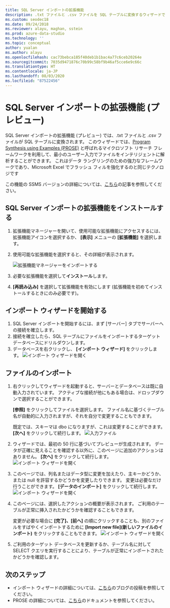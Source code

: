 ```yaml
---
title: SQL Server インポートの拡張機能
description: .txt ファイルと .csv ファイルを SQL テーブルに変換するウィザードである、Azure Data Studio 用の SQL Server インポート拡張機能 (プレビュー) をインストールして使用する方法について説明します。
ms.custom: seodec18
ms.date: 09/24/2018
ms.reviewer: alayu, maghan, sstein
ms.prod: azure-data-studio
ms.technology: ''
ms.topic: conceptual
author: yualan
ms.author: alayu
ms.openlocfilehash: cac73bebca185f40deb1b1bac4a77c6ceb20264e
ms.sourcegitcommit: 7035d9471876c70b99c58bf9b46af5cce6e9c66c
ms.translationtype: HT
ms.contentlocale: ja-JP
ms.lasthandoff: 08/03/2020
ms.locfileid: "87522456"
---
```

# <a name="sql-server-import-extension-preview"></a>SQL Server インポートの拡張機能 (プレビュー)

SQL Server インポートの拡張機能 (プレビュー) では、.txt ファイルと .csv ファイルが SQL テーブルに変換されます。 このウィザードでは、[Program Synthesis using Examples (PROSE)](https://microsoft.github.io/prose/) と呼ばれるマイクロソフト リサーチ フレームワークを利用して、最小のユーザー入力でファイルをインテリジェントに解析することができます。 これはデータ ラングリングのための強力なフレームワークであり、Microsoft Excel でフラッシュ フィルを強化するのと同じテクノロジです

この機能の SSMS バージョンの詳細については、[こちら](https://docs.microsoft.com/sql/relational-databases/import-export/import-flat-file-wizard)の記事を参照してください。


## <a name="install-the-sql-server-import-extension"></a>SQL Server インポートの拡張機能をインストールする

1. 拡張機能マネージャーを開いて、使用可能な拡張機能にアクセスするには、拡張機能アイコンを選択するか、 **[表示]** メニューの **[拡張機能]** を選択します。
2. 使用可能な拡張機能を選択すると、その詳細が表示されます。

   ![拡張機能マネージャーをインポートする](media/sql-server-import-extension/import-wizard-install.png)

1. 必要な拡張機能を選択して**インストール**します。
2. **[再読み込み]** を選択して拡張機能を有効にします (拡張機能を初めてインストールするときにのみ必要です)。

## <a name="start-import-wizard"></a>インポート ウィザードを開始する

1. SQL Server インポートを開始するには、まず [サーバー] タブでサーバーへの接続を確立します。
2. 接続を確立したら、SQL テーブルにファイルをインポートするターゲット データベースにドリルダウンします。
3. データベースを右クリックし、 **[インポート ウィザード]** をクリックします。
    ![インポート ウィザードを開く](media/sql-server-import-extension/open-import-wizard.png)

## <a name="importing-a-file"></a>ファイルのインポート
1. 右クリックしてウィザードを起動すると、サーバーとデータベースは既に自動入力されています。 アクティブな接続が他にもある場合は、ドロップダウンで選択することができます。 
    
    **[参照]** をクリックしてファイルを選択します。 ファイル名に基づくテーブル名が自動的に入力されますが、それを自分で変更することもできます。

    既定では、スキーマは dbo になりますが、これは変更することができます。 **[次へ]** をクリックして続行します。
    ![入力ファイル](media/sql-server-import-extension/import-wizard-input-file.png)
1. ウィザードでは、最初の 50 行に基づいてプレビューが生成されます。 データが正確に見えることを確認する以外に、このページに追加のアクションはありません。 **[次へ]** をクリックして続行します。
    ![インポート ウィザードを開く](media/sql-server-import-extension/import-wizard-preview-data.png)
2. このページでは、列名またはデータ型に変更を加えたり、主キーかどうか、または null を許容するかどうかを変更したりできます。 変更は必要なだけ行うことができます。 **[データのインポート]** をクリックして続行します。
    ![インポート ウィザードを開く](media/sql-server-import-extension/import-wizard-modify-columns.png)
3. このページには、選択したアクションの概要が表示されます。 ご利用のテーブルが正常に挿入されたかどうかを確認することもできます。 

    変更が必要な場合に **[完了]、[前へ]** の順にクリックすることも、別のファイルをすばやくインポートするために **[Import new file]\(新しいファイルのインポート\)** をクリックすることもできます。
    ![インポート ウィザードを開く](media/sql-server-import-extension/import-wizard-summary.png)
1. ご利用のターゲット データベースを更新するか、テーブル名に対して SELECT クエリを実行することにより、テーブルが正常にインポートされたかどうかを確認します。

## <a name="next-steps"></a>次のステップ
- インポート ウィザードの詳細については、[こちら](https://cloudblogs.microsoft.com/sqlserver/2018/08/30/the-august-release-of-sql-operations-studio-is-now-available/)のブログの投稿を参照してください。
- PROSE の詳細については、[こちら](https://microsoft.github.io/prose/)のドキュメントを参照してください。
